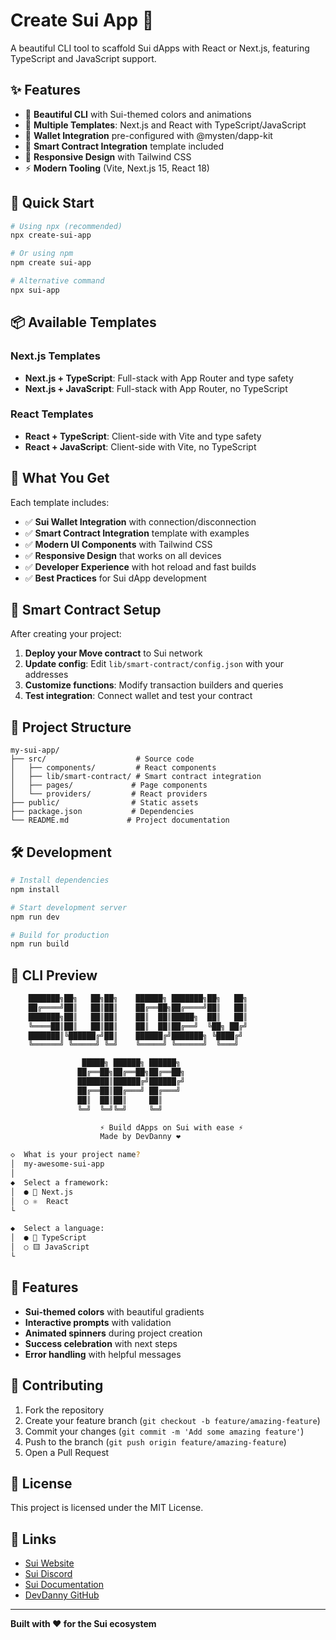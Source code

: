 # Create Sui App 🌊

A beautiful CLI tool to scaffold Sui dApps with React or Next.js, featuring TypeScript and JavaScript support.

## ✨ Features

- 🎨 **Beautiful CLI** with Sui-themed colors and animations
- 🚀 **Multiple Templates**: Next.js and React with TypeScript/JavaScript
- 💼 **Wallet Integration** pre-configured with @mysten/dapp-kit
- 🔗 **Smart Contract Integration** template included
- 📱 **Responsive Design** with Tailwind CSS
- ⚡ **Modern Tooling** (Vite, Next.js 15, React 18)

## 🚀 Quick Start

```bash
# Using npx (recommended)
npx create-sui-app

# Or using npm
npm create sui-app

# Alternative command
npx sui-app
```

## 📦 Available Templates

### Next.js Templates
- **Next.js + TypeScript**: Full-stack with App Router and type safety
- **Next.js + JavaScript**: Full-stack with App Router, no TypeScript

### React Templates  
- **React + TypeScript**: Client-side with Vite and type safety
- **React + JavaScript**: Client-side with Vite, no TypeScript

## 🎯 What You Get

Each template includes:

- ✅ **Sui Wallet Integration** with connection/disconnection
- ✅ **Smart Contract Integration** template with examples
- ✅ **Modern UI Components** with Tailwind CSS
- ✅ **Responsive Design** that works on all devices
- ✅ **Developer Experience** with hot reload and fast builds
- ✅ **Best Practices** for Sui dApp development

## 🔧 Smart Contract Setup

After creating your project:

1. **Deploy your Move contract** to Sui network
2. **Update config**: Edit `lib/smart-contract/config.json` with your addresses
3. **Customize functions**: Modify transaction builders and queries
4. **Test integration**: Connect wallet and test your contract

## 📁 Project Structure

```
my-sui-app/
├── src/                    # Source code
│   ├── components/         # React components
│   ├── lib/smart-contract/ # Smart contract integration
│   ├── pages/             # Page components
│   └── providers/         # React providers
├── public/                # Static assets
├── package.json           # Dependencies
└── README.md             # Project documentation
```

## 🛠️ Development

```bash
# Install dependencies
npm install

# Start development server
npm run dev

# Build for production
npm run build
```

## 🎨 CLI Preview

```bash
    ███████╗██╗   ██╗██╗    ██████╗ ███████╗██╗   ██╗
    ██╔════╝██║   ██║██║    ██╔══██╗██╔════╝██║   ██║
    ███████╗██║   ██║██║    ██║  ██║█████╗  ██║   ██║
    ╚════██║██║   ██║██║    ██║  ██║██╔══╝  ╚██╗ ██╔╝
    ███████║╚██████╔╝██║    ██████╔╝███████╗ ╚████╔╝ 
    ╚══════╝ ╚═════╝ ╚═╝    ╚═════╝ ╚══════╝  ╚═══╝  

                █████╗ ██████╗ ██████╗                
               ██╔══██╗██╔══██╗██╔══██╗               
               ███████║██████╔╝██████╔╝               
               ██╔══██║██╔═══╝ ██╔═══╝                
               ██║  ██║██║     ██║                    
               ╚═╝  ╚═╝╚═╝     ╚═╝                    

                    ⚡ Build dApps on Sui with ease ⚡
                    Made by DevDanny ❤️

◇  What is your project name?
│  my-awesome-sui-app
│
◆  Select a framework:
│  ● 🚀 Next.js
│  ○ ⚛️  React
└

◆  Select a language:
│  ● 🔷 TypeScript
│  ○ 🟨 JavaScript
└
```

## 🌈 Features

- **Sui-themed colors** with beautiful gradients
- **Interactive prompts** with validation
- **Animated spinners** during project creation
- **Success celebration** with next steps
- **Error handling** with helpful messages

## 🤝 Contributing

1. Fork the repository
2. Create your feature branch (`git checkout -b feature/amazing-feature`)
3. Commit your changes (`git commit -m 'Add some amazing feature'`)
4. Push to the branch (`git push origin feature/amazing-feature`)
5. Open a Pull Request

## 📄 License

This project is licensed under the MIT License.

## 🔗 Links

- [Sui Website](https://sui.io/)
- [Sui Discord](https://discord.com/invite/Sui)
- [Sui Documentation](https://docs.sui.io/)
- [DevDanny GitHub](https://github.com/Verifieddanny)

---

**Built with ❤️ for the Sui ecosystem**
